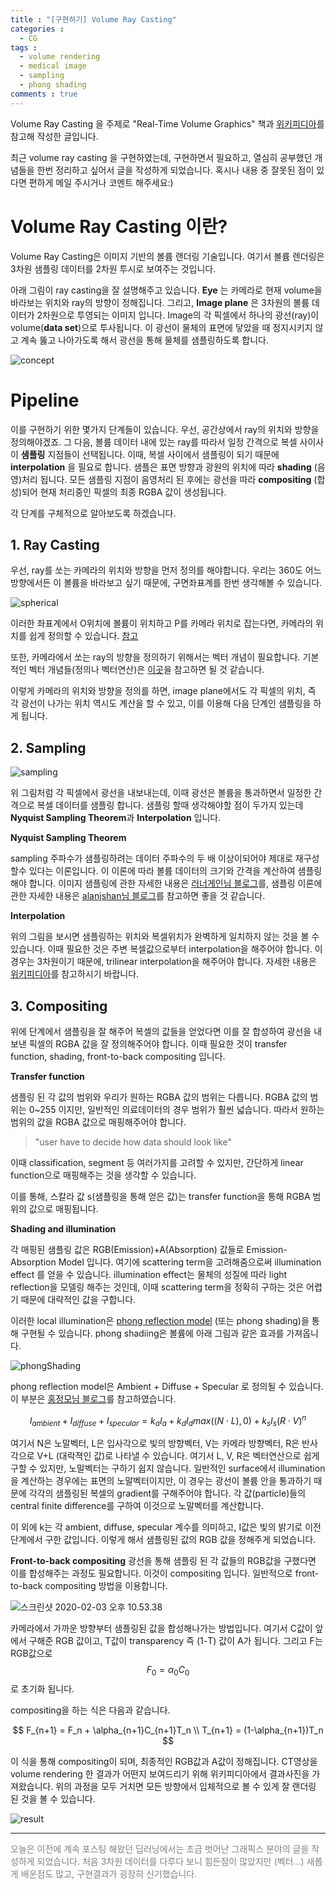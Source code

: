 ```yaml
---
title : "[구현하기] Volume Ray Casting"
categories :
  - CG
tags :
  - volume rendering
  - medical image
  - sampling
  - phong shading
comments : true
---
```


Volume Ray Casting 을 주제로 "Real-Time Volume Graphics" 책과 [위키피디아](https://ko.wikipedia.org/wiki/%EB%B3%BC%EB%A5%A8_%EB%A0%88%EC%9D%B4_%EC%BA%90%EC%8A%A4%ED%8C%85)를 참고해 작성한 글입니다.

최근 volume ray casting 을 구현하였는데, 구현하면서 필요하고, 열심히 공부했던 개념들을 한번 정리하고 싶어서 글을 작성하게 되었습니다. 혹시나 내용 중 잘못된 점이 있다면 편하게 메일 주시거나 코멘트 해주세요:)

# Volume Ray Casting 이란?
Volume Ray Casting은 이미지 기반의 볼륨 랜더링 기술입니다. 여기서 볼륨 렌더링은 3차원 샘플링 데이터를 2차원 투시로 보여주는 것입니다.

아래 그림이 ray casting을 잘 설명해주고 있습니다. **Eye** 는 카메라로 현재 volume을 바라보는 위치와 ray의 방향이 정해집니다. 그리고, **Image plane** 은 3차원의 볼륨 데이터가 2차원으로 투영되는 이미지 입니다. Image의 각 픽셀에서 하나의 광선(ray)이 volume(**data set**)으로 투사됩니다. 이 광선이 물체의 표면에 닿았을 때 정지시키지 않고 계속 뚫고 나아가도록 해서 광선을 통해 물체를 샘플링하도록 합니다.

![concept](https://www.researchgate.net/profile/Miguel_Sainz/publication/268023043/figure/fig31/AS:477899183661060@1490951452763/Illustration-of-volume-raycasting-for-direct-volume-rendering-Source-EHK-06.png)

# Pipeline
이를 구현하기 위한 몇가지 단계들이 있습니다. 우선, 공간상에서 ray의 위치와 방향을 정의해야겠죠. 그 다음, 볼륨 데이터 내에 있는 ray를 따라서 일정 간격으로 복셀 사이사이 **샘플링** 지점들이 선택됩니다. 이때, 복셀 사이에서 샘플링이 되기 때문에 **interpolation** 을 필요로 합니다. 샘플은 표면 방향과 광원의 위치에 따라 **shading** (음영)처리 됩니다. 모든 샘플링 지점이 음영처리 된 후에는 광선을 따라 **compositing** (합성)되어 현재 처리중인 픽셀의 최종 RGBA 값이 생성됩니다.

각 단계를 구체적으로 알아보도록 하겠습니다.

## 1. Ray Casting

우선, ray를 쏘는 카메라의 위치와 방향을 먼저 정의를 해야합니다. 우리는 360도 어느 방향에서든 이 볼륨을 바라보고 싶기 때문에, 구면좌표계를 한번 생각해볼 수 있습니다.

![spherical](https://upload.wikimedia.org/wikipedia/ko/b/bc/Spherical_coordinate.gif)

이러한 좌표계에서 O위치에 볼륨이 위치하고 P를 카메라 위치로 잡는다면, 카메라의 위치를 쉽게 정의할 수 있습니다. [참고](https://ko.wikipedia.org/wiki/%EA%B5%AC%EB%A9%B4%EC%A2%8C%ED%91%9C%EA%B3%84)

또한, 카메라에서 쏘는 ray의 방향을 정의하기 위해서는 벡터 개념이 필요합니다. 기본적인 벡터 개념들(정의나 벡터연산)은 [이곳](https://mathinsight.org/vector_introduction)을 참고하면 될 것 같습니다.

이렇게 카메라의 위치와 방향을 정의를 하면, image plane에서도 각 픽셀의 위치, 즉 각 광선이 나가는 위치 역시도 계산을 할 수 있고, 이를 이용해 다음 단계인 샘플링을 하게 됩니다.

## 2. Sampling

![sampling](https://upload.wikimedia.org/wikipedia/commons/thumb/e/ec/Volume_ray_casting.png/800px-Volume_ray_casting.png)

위 그림처럼 각 픽셀에서 광선을 내보내는데, 이때 광선은 볼륨을 통과하면서 일정한 간격으로 복셀 데이터를 샘플링 합니다. 샘플링 할때 생각해야할 점이 두가지 있는데 **Nyquist Sampling Theorem**과 **Interpolation** 입니다.

**Nyquist Sampling Theorem**

sampling 주파수가 샘플링하려는 데이터 주파수의 두 배 이상이되어야 제대로 재구성 할수 있다는 이론입니다. 이 이론에 따라 볼륨 데이터의 크기와 간격을 계산하여 샘플링 해야 합니다. 이미지 샘플링에 관한 자세한 내용은 [러너게인님 블로그](https://twlab.tistory.com/19)를, 샘플링 이론에 관한 자세한 내용은 [alanjshan님 블로그](http://www.alanjshan.com/sampling-01/)를 참고하면 좋을 것 같습니다.

**Interpolation**

위의 그림을 보시면 샘플링하는 위치와 복셀위치가 완벽하게 일치하지 않는 것을 볼 수 있습니다. 이때 필요한 것은 주변 복셀값으로부터 interpolation을 해주어야 합니다. 이 경우는 3차원이기 때문에, trilinear interpolation을 해주어야 합니다. 자세한 내용은 [위키피디아](https://en.wikipedia.org/wiki/Trilinear_interpolation)를 참고하시기 바랍니다.

## 3. Compositing

위에 단계에서 샘플링을 잘 해주어 복셀의 값들을 얻었다면 이를 잘 합성하여 광선을 내보낸 픽셀의 RGBA 값을 잘 정의해주어야 합니다. 이때 필요한 것이 transfer function, shading, front-to-back compositing 입니다.

**Transfer function**

샘플링 된 각 값의 범위와 우리가 원하는 RGBA 값의 범위는 다릅니다. RGBA 값의 범위는 0~255 이지만, 일반적인 의료데이터의 경우 범위가 훨씬 넓습니다. 따라서 원하는 범위의 값을 RGBA 값으로 매핑해주어야 합니다.

> "user have to decide how data should look like"

이때 classification, segment 등 여러가지를 고려할 수 있지만, 간단하게 linear function으로 매핑해주는 것을 생각할 수 있습니다.

이를 통해, 스칼라 값 s(샘플링을 통해 얻은 값)는 transfer function을 통해 RGBA 범위의 값으로 매핑됩니다.

**Shading and illumination**

각 매핑된 샘플링 값은 RGB(Emission)+A(Absorption) 값들로 Emission-Absorption Model 입니다. 여기에 scattering term을 고려해줌으로써 illumination effect 를 얻을 수 있습니다. illumination effect는 물체의 성질에 따라 light reflection을 모델링 해주는 것인데, 이때 scattering term을 정확히 구하는 것은 어렵기 때문에 대략적인 값을 구합니다.

이러한 local illumination은 [phong reflection model](https://en.wikipedia.org/wiki/Phong_reflection_model) (또는 phong shading)을 통해 구현될 수 있습니다. phong shadiing은 볼륨에 아래 그림과 같은 효과를 가져옵니다.

![phongShading](https://upload.wikimedia.org/wikipedia/commons/thumb/6/6b/Phong_components_version_4.png/655px-Phong_components_version_4.png)

phong reflection model은 Ambient + Diffuse + Specular 로 정의될 수 있습니다. 이 부분은 [홍정모님 블로그](https://m.blog.naver.com/PostView.nhn?blogId=atelierjpro&logNo=220656021263&targetKeyword=&targetRecommendationCode=1)를 참고하였습니다.

$$
I_{ambient} + I_{diffuse} + I_{specular} = k_aI_a + k_dI_dmax((N \cdot L), 0)+k_sI_s(R \cdot V)^n
$$

여기서 N은 노말벡터, L은 입사각으로 빛의 방향벡터, V는 카메라 방향벡터, R은 반사각으로 V+L (대락젹인 값)로 나타낼 수 있습니다. 여기서 L, V, R은 벡터연산으로 쉽게 구할 수 있지만, 노말벡터는 구하기 쉽지 않습니다. 일반적인 surface에서 illumination을 계산하는 경우에는 표면의 노말벡터이지만, 이 경우는 광선이 볼륨 안을 통과하기 때문에 각각의 샘플링된 복셀의 gradient를 구해주어야 합니다. 각 값(particle)들의 central finite difference를 구하여 이것으로 노말벡터를 계산합니다.

이 외에 k는 각 ambient, diffuse, specular 계수를 의미하고, I값은 빛의 밝기로 이전 단계에서 구한 값입니다. 이렇게 해서 샘플링된 값의 RGB 값을 정해주게 되었습니다.

**Front-to-back compositing**
광선을 통해 샘플링 된 각 값들의 RGB값을 구했다면 이를 합성해주는 과정도 필요합니다. 이것이 compositing 입니다. 일반적으로 front-to-back compositing 방법을 이용합니다.

![스크린샷 2020-02-03 오후 10.53.38](https://i.imgur.com/1K4jEYk.png)

카메라에서 가까운 방향부터 샘플링된 값을 합성해나가는 방법입니다. 여기서 C값이 앞에서 구해준 RGB 값이고, T값이 transparency 즉 (1-T) 값이 A가 됩니다. 그리고 F는 RGB값으로 $$F_0 = \alpha_0C_0$$ 로 초기화 됩니다.

compositing을 하는 식은 다음과 같습니다.

$$
F_{n+1} = F_n + \alpha_{n+1}C_{n+1}T_n \\
T_{n+1} = (1-\alpha_{n+1})T_n
$$

이 식을 통해 compositing이 되며, 최종적인 RGB값과 A값이 정해집니다. CT영상을 volume rendering 한 결과가 어떤지 보여드리기 위해 위키피디아에서 결과사진을 가져왔습니다. 위의 과정을 모두 거치면 모든 방향에서 입체적으로 볼 수 있게 잘 랜더링 된 것을 볼 수 있습니다.

![result](https://upload.wikimedia.org/wikipedia/commons/thumb/a/a0/VolRenderShearWarp.gif/250px-VolRenderShearWarp.gif)

---
<p style="font-size:14px; color:gray;">
오늘은 이전에 계속 포스팅 해왔던 딥러닝에서는 조금 벗어난 그래픽스 분야의 글을 작성하게 되었습니다. 처음 3차원 데이터를 다루다 보니 힘든점이 많았지만 (벡터...) 새롭게 배운점도 많고, 구현결과가 굉장히 신기했습니다.
</p>
